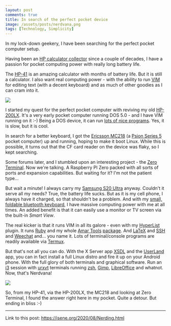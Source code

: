 ```yaml
---
layout: post
comments: true
title: In search of the perfect pocket device
image: /assets/posts/nerdvana.png
tags: [Technology, Simplicity]
---
```


In my lock-down geekery, I have been searching for the perfect pocket computer setup.

Having been an [HP calculator collector](https://youtu.be/czzuz1j364E) since a couple of decades, I have a passion for pocket computing power with really long battery life.

The [HP-41](https://isene.org/hp-41/) is an amazing calculator with months of battery life. But it is still a calculator. I also want real computing power - with the ability to run [VIM](https://en.wikipedia.org/wiki/Vim_(text_editor)) for editing text (with a decent keyboard) and as much of other goodies as I can cram into it. 

![](https://isene.org/assets/posts/nerdvana.png)

I started my quest for the perfect pocket computer with reviving my old [HP-200LX](https://en.wikipedia.org/wiki/HP_200LX). It's a very early pocket computer running DOS 5.0 - and I have VIM running on it :-) Being a DOS device, it can run [lots of nice programs](http://mizj.com/). Yes, it is slow, but it is cool.

In search for a better keyboard, I got the [Ericsson MC218](http://phonedb.net/index.php?m=device&id=840&c=ericsson_mc218) (a [Psion Series 5](https://en.wikipedia.org/wiki/Psion_Series_5) pocket computer) up and running, hoping to make it boot Linux. While this is possible, it turns out that the CF card reader on the device was flaky, so I kept searching.

Some forums later, and I stumbled upon an interesting project - the [Zero Terminal](https://n-o-d-e.net/zeroterminal.html). Now we're talking. A Raspberry PI Zero packed with all sorts of ports and expansion capabilities. But waiting for it? I'm not the patient type...

But wait a minute! I always carry my [Samsung S20 Ultra](https://en.wikipedia.org/wiki/Samsung_Galaxy_S20) anyway. Couldn't it serve all my needs? True, the battery life sucks. But as it is my cell phone, I always have it charged, so that shouldn't be a problem. And with my [small, foldable bluetooth keyboard](https://www.aliexpress.com/item/33044680958.html?spm=2114.search0303.3.36.3e2f50e4kUuHVD&ws_ab_test=searchweb0_0,searchweb201602_0,searchweb201603_0,ppcSwitch_0&algo_pvid=c05d6fa4-cb6c-4b28-aaa8-9da88e98cd0f&algo_expid=c05d6fa4-cb6c-4b28-aaa8-9da88e98cd0f-5), I have massive computing power with me at all times. An added benefit is that it can easily use a monitor or TV screen via the built-in <i>Smart View</i>.

The real kicker is that it runs VIM in all its galore - even with my [HyperList](https://isene.org/hyperlist/) plugin. It runs [Ruby](https://www.ruby-lang.org/en/) and my whole [Amar Tools](https://isene.org/2018/08/Amar-Tools.html) [package](https://github.com/isene/Amar-Tools). And [LaTeX](https://en.wikipedia.org/wiki/LaTeX) and [SSH](https://www.ssh.com/ssh/) and [Weechat](https://weechat.org/) and... you name it. Lots of terminal/console programs are readily available via [Termux](https://termux.com/).

But that's not all you can do. With the X Server app [XSDL](https://play.google.com/store/apps/details?id=x.org.server&hl=en) and the [UserLand](https://play.google.com/store/apps/details?id=tech.ula&hl=en) app, you can in fact install a full Linux distro and fire it up on your Android phone. With the full glory of both terminals and graphical software. Run an [i3](https://i3wm.org/) session with [urxvt](https://wiki.archlinux.org/index.php/Rxvt-unicode) terminals running [zsh](http://zsh.sourceforge.net/), [Gimp](https://www.gimp.org/), [LibreOffice](https://www.libreoffice.org/) and whatnot. Now, that's Nerdvana!

![](https://isene.org/assets/posts/userland.png)

So, from my HP-41, via the HP-200LX, the MC218 and looking at Zero Terminal, I found the answer right here in my pocket. Quite a detour. But ending in bliss :-)

---
Link to this post: <https://isene.org/2020/08/Nerding.html>
